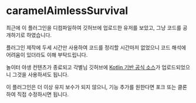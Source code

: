 # caramelAimlessSurvival

최근에 이 플러그인을 디컴파일하여 깃허브에 업로드한 유저를 보았고, 그냥 코드를 공개하기로 하였습니다.

플러그인 제작에 두세 시간만 사용하여 코드를 정리할 시간마저 없었으니 코드 해석에 어려움이 있더라도 이해 부탁드립니다.

놀이터 야생 컨텐츠가 종료되고 각별님 깃허브에 [Kotlin 기반 공식 소스](https://github.com/noonmaru/aimless)가 업로드되었으니 그것을 사용하셔도 됩니다.


이 플러그인은 더 이상 유지 보수가 되지 않으니, 기능 추가를 원한다면 포크 또는 클론 하여 직접 수정하시면 됩니다.
